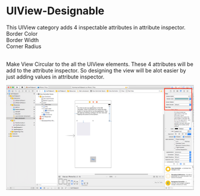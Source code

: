 # UIView-Designable
This UIView category adds 4 inspectable attributes in attribute inspector.<br />
Border Color<br />
Border Width<br />
Corner Radius <br /><br />

Make View Circular to the all the UIView elements.
These 4 attributes will be add to the attribute inspector. 
So designing the view will be alot easier by just adding values in attribute inspector.

![Alt text](SS.png?raw=true "")
